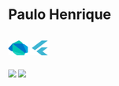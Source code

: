 # Paulo Henrique

<div style="display: inline_block"><br>
  <img align="center" alt="paulo-dart" height="30" width="40" src="https://github.com/devicons/devicon/blob/master/icons/dart/dart-original.svg">
  <img align="center" alt="paulo-flutter" height="30" width="40" src="https://raw.githubusercontent.com/devicons/devicon/master/icons/flutter/flutter-plain.svg">
</div>

##

<div align = "left">  
  <img height = "200em" src="https://github-readme-stats.vercel.app/api?username=paulohm0&show_icons=true&show_icons=true&theme=dark&count_private=true&rank_icon=github" />
  <img height = "200em" src="https://github-readme-stats.vercel.app/api/top-langs/?username=paulohm0&layout=compact&show_icons=true&theme=dark&count_private=true"/>
</div>
